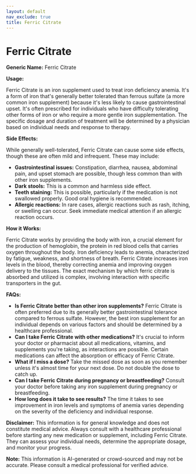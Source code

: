 ```yaml
---
layout: default
nav_exclude: true
title: Ferric Citrate
---
```


# Ferric Citrate

**Generic Name:** Ferric Citrate

**Usage:**

Ferric Citrate is an iron supplement used to treat iron deficiency anemia.  It's a form of iron that's generally better tolerated than ferrous sulfate (a more common iron supplement) because it's less likely to cause gastrointestinal upset.  It's often prescribed for individuals who have difficulty tolerating other forms of iron or who require a more gentle iron supplementation.  The specific dosage and duration of treatment will be determined by a physician based on individual needs and response to therapy.

**Side Effects:**

While generally well-tolerated, Ferric Citrate can cause some side effects, though these are often mild and infrequent.  These may include:

* **Gastrointestinal issues:** Constipation, diarrhea, nausea, abdominal pain, and upset stomach are possible, though less common than with other iron supplements.
* **Dark stools:** This is a common and harmless side effect.
* **Teeth staining:**  This is possible, particularly if the medication is not swallowed properly.  Good oral hygiene is recommended.
* **Allergic reactions:** In rare cases, allergic reactions such as rash, itching, or swelling can occur.  Seek immediate medical attention if an allergic reaction occurs.


**How it Works:**

Ferric Citrate works by providing the body with iron, a crucial element for the production of hemoglobin, the protein in red blood cells that carries oxygen throughout the body.  Iron deficiency leads to anemia, characterized by fatigue, weakness, and shortness of breath.  Ferric Citrate increases iron levels in the blood, thereby correcting anemia and improving oxygen delivery to the tissues.  The exact mechanism by which ferric citrate is absorbed and utilized is complex, involving interaction with specific transporters in the gut.

**FAQs:**

* **Is Ferric Citrate better than other iron supplements?**  Ferric Citrate is often preferred due to its generally better gastrointestinal tolerance compared to ferrous sulfate. However, the best iron supplement for an individual depends on various factors and should be determined by a healthcare professional.
* **Can I take Ferric Citrate with other medications?**  It's crucial to inform your doctor or pharmacist about all medications, vitamins, and supplements you're taking, as interactions are possible.  Certain medications can affect the absorption or efficacy of Ferric Citrate.
* **What if I miss a dose?** Take the missed dose as soon as you remember unless it's almost time for your next dose.  Do not double the dose to catch up.
* **Can I take Ferric Citrate during pregnancy or breastfeeding?**  Consult your doctor before taking any iron supplement during pregnancy or breastfeeding.
* **How long does it take to see results?**  The time it takes to see improvement in iron levels and symptoms of anemia varies depending on the severity of the deficiency and individual response.


**Disclaimer:** This information is for general knowledge and does not constitute medical advice.  Always consult with a healthcare professional before starting any new medication or supplement, including Ferric Citrate.  They can assess your individual needs, determine the appropriate dosage, and monitor your progress.


**Note:** This information is AI-generated or crowd-sourced and may not be accurate. Please consult a medical professional for verified advice.